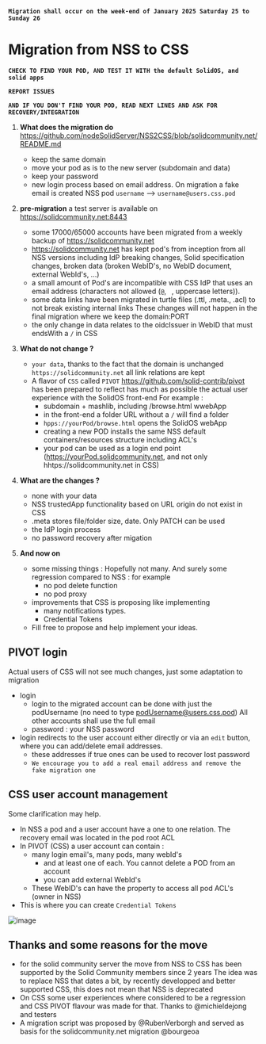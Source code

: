 **`Migration shall occur on the week-end of January 2025 Saturday 25 to Sunday 26`**


# Migration from NSS to CSS
**`CHECK TO FIND YOUR POD, AND TEST IT WITH the default SolidOS, and solid apps`**

**`REPORT ISSUES`**

**`AND IF YOU DON'T FIND YOUR POD, READ NEXT LINES AND ASK FOR RECOVERY/INTEGRATION`**


1. **What does the migration do** https://github.com/nodeSolidServer/NSS2CSS/blob/solidcommunity.net/README.md
   - keep the same domain
   - move your pod as is to the new server (subdomain and data)
   - keep your password
   - new login process based on email address.
     On migration a fake email is created NSS pod `username` --> `username@users.css.pod` 

2. **pre-migration** a test server is available on https://solidcommunity.net:8443
   - some 17000/65000 accounts have been migrated from a weekly backup of https://solidcommunity.net
   - https://solidcommunity.net has kept pod's from inception from all NSS versions including IdP breaking changes, Solid specification changes, broken data (broken WebID's, no WebID document, external WebId's, ...)
   - a small amount of Pod's are incompatible with CSS IdP that uses an email address (characters not allowed (`@`, ` `, uppercase letters)).
   - some data links have been migrated in turtle files (.ttl, .meta., .acl) to not break existing internal links
     These changes will not happen in the final migration where we keep the domain:PORT
   - the only change in data relates to the oidcIssuer in WebID that must endsWith a `/` in CSS
3. **What do not change ?**
   - `your data`, thanks to the fact that the domain is unchanged `https://solidcommunity.net` all link relations are kept
   - A flavor of `CSS` called `PIVOT` https://github.com/solid-contrib/pivot has been prepared to reflect has much as possible the actual user experience with the SolidOS front-end
     For example :
     - subdomain + mashlib, including /browse.html wwebApp 
     - in the front-end a folder URL without a `/` will find a folder
     - `hpps://yourPod/browse.html` opens the SolidOS webApp
     - creating a new POD installs the same NSS default containers/resources structure including ACL's
     - your pod can be used as a login end point (https://yourPod.solidcommunity.net, and not only hhtps://solidcommunity.net in CSS)
4. **What are the changes ?**
   - none with your data
   - NSS trustedApp functionality based on URL origin do not exist in CSS
   - .meta stores file/folder size, date. Only PATCH can be used
   - the IdP login process
   - no password recovery after migation
5. **And now on**
   - some missing things : Hopefully not many. And surely some regression compared to NSS : for example
     - no pod delete function
     - no pod proxy
   - improvements that CSS is proposing like implementing
     - many notifications types.
     - Credential Tokens
   - Fill free to propose and help implement your ideas.

## PIVOT login
Actual users of CSS will not see much changes, just some adaptation to migration
- login
  - login to the migrated account can be done with just the podUsername (no need to type podUsername@users.css.pod)
    All other accounts shall use the full email
  - password : your NSS password
- login redirects to the user account either directly or via an `edit` button, where you can add/delete email addresses.
  - these addresses if true ones can be used to recover lost password
  - `We encourage you to add a real email address and remove the fake migration one`
## CSS user account management
Some clarification may help.
- In NSS a pod and a user account have a one to one relation. The recovery email was located in the pod root ACL
- In PIVOT (CSS) a user account can contain :
  - many login email's, many pods, many webId's
    - and at least one of each. You cannot delete a POD from an account
    - you can add external WebId's
  - These WebID's can have the property to access all pod ACL's (owner in NSS)
- This is where you can create `Credential Tokens`

![image](https://github.com/user-attachments/assets/90f59046-94e9-4805-ba75-b55946362abf)


## Thanks and some reasons for the move
- for the solid community server the move from NSS to CSS has been supported by the Solid Community members since 2 years
  The idea was to replace NSS that dates a bit, by recently developped and better supported CSS, this does not mean that NSS is deprecated
- On CSS some user experiences where considered to be a regression and CSS PIVOT flavour was made for that. Thanks to @michieldejong and testers
- A migration script was proposed by @RubenVerborgh and served as basis for the solidcommunity.net migration @bourgeoa

